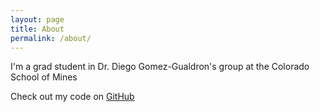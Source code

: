 ```yaml
---
layout: page
title: About
permalink: /about/
---
```


I'm a grad student in Dr. Diego Gomez-Gualdron's group at the Colorado School of Mines

Check out my code on [GitHub](https://github.com/BenSchweitzer)


